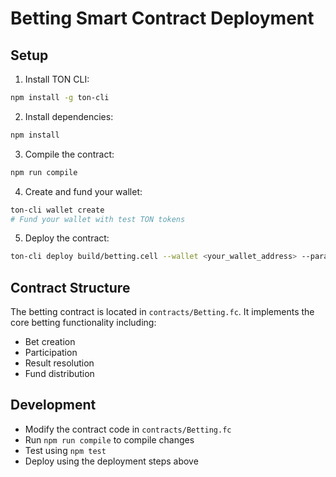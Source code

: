 # Betting Smart Contract Deployment

## Setup
1. Install TON CLI:
```bash
npm install -g ton-cli
```

2. Install dependencies:
```bash
npm install
```

3. Compile the contract:
```bash
npm run compile
```

4. Create and fund your wallet:
```bash
ton-cli wallet create
# Fund your wallet with test TON tokens
```

5. Deploy the contract:
```bash
ton-cli deploy build/betting.cell --wallet <your_wallet_address> --params "{}"
```

## Contract Structure
The betting contract is located in `contracts/Betting.fc`. It implements the core betting functionality including:
- Bet creation
- Participation
- Result resolution
- Fund distribution

## Development
- Modify the contract code in `contracts/Betting.fc`
- Run `npm run compile` to compile changes
- Test using `npm test`
- Deploy using the deployment steps above